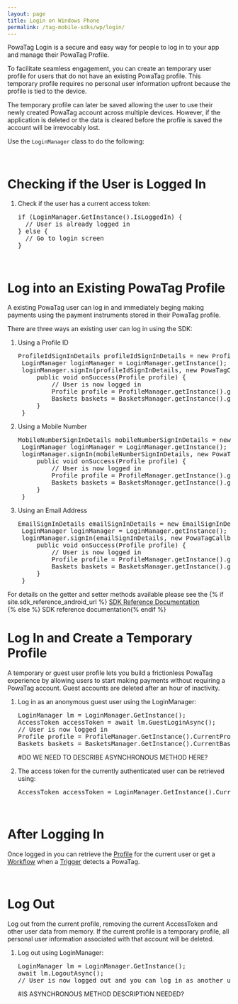 ```yaml
---
layout: page
title: Login on Windows Phone
permalink: /tag-mobile-sdks/wp/login/
---
```


PowaTag Login is a secure and easy way for people to log in to your app and manage their PowaTag Profile.

To facilitate seamless engagement, you can create an temporary user profile for users that do not have an existing PowaTag profile. This temporary profile requires no personal user information upfront because the profile is tied to the device. 

The temporary profile can later be saved allowing the user to use their newly created PowaTag account across multiple devices. However, if the application is deleted or the data is cleared before the profile is saved the account will be irrevocably lost.

Use the <code>LoginManager</code> class to do the following:

<br />

# Checking if the User is Logged In

1. Check if the user has a current access token:

    <pre>if (LoginManager.GetInstance().IsLoggedIn) {
     // User is already logged in
   } else {
     // Go to login screen
   }</pre>

<br />

# Log into an Existing PowaTag Profile

A existing PowaTag user can log in and immediately beging making payments using the payment instruments stored in their PowaTag profile.

There are three ways an existing user can log in using the SDK: 

1. Using a Profile ID

	<pre>ProfileIdSignInDetails profileIdSignInDetails = new ProfileIdSignInDetails( signInDiag.getProfileId(), signInDiag.getPassword());
	LoginManager loginManager = LoginManager.getInstance();
	loginManager.signIn(profileIdSignInDetails, new PowaTagCallback&lt;Profile&gt;() {
		public void onSuccess(Profile profile) {
			// User is now logged in
			Profile profile = ProfileManager.getInstance().getCurrentProfile();
			Baskets baskets = BasketsManager.getInstance().getCurrentBaskets();
		}
	}</pre>


2. Using a Mobile Number

	<pre>MobileNumberSignInDetails mobileNumberSignInDetails = new MobileNumberSignInDetails( signInDiag.getMobileNumber(), signInDiag.getPassword());
	LoginManager loginManager = LoginManager.getInstance();
	loginManager.signIn(mobileNumberSignInDetails, new PowaTagCallback&lt;Profile&gt;() {
		public void onSuccess(Profile profile) {
			// User is now logged in
			Profile profile = ProfileManager.getInstance().getCurrentProfile();
			Baskets baskets = BasketsManager.getInstance().getCurrentBaskets();
		}
	}</pre>

	
3. Using an Email Address

	<pre>EmailSignInDetails emailSignInDetails = new EmailSignInDetails( signInDiag.getEmail(), signInDiag.getPassword());
	LoginManager loginManager = LoginManager.getInstance();
	loginManager.signIn(emailSignInDetails, new PowaTagCallback&lt;Profile&gt;() {
		public void onSuccess(Profile profile) {
			// User is now logged in
			Profile profile = ProfileManager.getInstance().getCurrentProfile();
			Baskets baskets = BasketsManager.getInstance().getCurrentBaskets();
		}
	}</pre>

	
For details on the getter and setter methods available please see the {% if site.sdk_reference_android_url  %} <a href="{{site.sdk_reference_android_url}}" target="_blank">SDK Reference Documentation</a><br /> {% else %} SDK reference documentation{% endif %} 
<br/>

# Log In and Create a Temporary Profile

A temporary or guest user profile lets you build a frictionless PowaTag experience by allowing users to start making payments without requiring a PowaTag account. Guest accounts are deleted after an hour of inactivity.

1. Log in as an anonymous guest user using the LoginManager:

    <pre>LoginManager lm = LoginManager.GetInstance();
   AccessToken accessToken = await lm.GuestLoginAsync();
   // User is now logged in
   Profile profile = ProfileManager.GetInstance().CurrentProfile;
   Baskets baskets = BasketsManager.GetInstance().CurrentBaskets;</pre>

   #DO WE NEED TO DESCRIBE ASYNCHRONOUS METHOD HERE?
   
2. The access token for the currently authenticated user can be retrieved using:

    <pre>AccessToken accessToken = LoginManager.GetInstance().CurrentAccessToken();</pre>

<br />

# After Logging In

Once logged in you can retrieve the [Profile]({{site.baseurl}}/tag-mobile-sdks/wp/profile/) for the current user or get a [Workflow]({{site.baseurl}}/tag-mobile-sdks/wp/workflows/) when a [Trigger]({{site.baseurl}}/tag-mobile-sdks/wp/triggers/) detects a PowaTag.

<br />

# Log Out

Log out from the current profile, removing the current AccessToken and other user data from memory. If the current profile is a temporary profile, all personal user information associated with that account will be deleted.


1. Log out using LoginManager:

    <pre>LoginManager lm = LoginManager.GetInstance();
   await lm.LogoutAsync();
   // User is now logged out and you can log in as another user</pre>
   
      #IS ASYNCHRONOUS METHOD DESCRIPTION NEEDED?

   
   
   
   
   
   
   
   
   
   
   
   
   
   
   
   
   
   
   
   